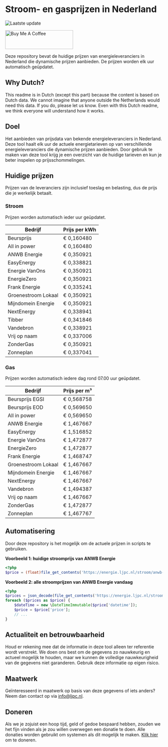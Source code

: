 # Stroom- en gasprijzen in Nederland

![Laatste update](https://img.shields.io/badge/laatste%20update-2025--02--11%2017%3A01%20CET-brightgreen)

<a href="https://www.buymeacoffee.com/Lars-" target="_blank"><img src="https://cdn.buymeacoffee.com/buttons/v2/default-orange.png" alt="Buy Me A Coffee" height="60" style="height: 60px !important;width: 217px !important;" ></a>

Deze repository bevat de huidige prijzen van energieleveranciers in Nederland die dynamische prijzen aanbieden. De prijzen worden elk uur automatisch geüpdatet.

## Why Dutch?

This readme is in Dutch (except this part) because the content is based on Dutch data. We cannot imagine that anyone outside the Netherlands would need this data. If you do, please let us know. Even with this Dutch readme, we think
everyone will understand how it works.

## Doel

Het aanbieden van prijsdata van bekende energieleveranciers in Nederland. Deze tool haalt elk uur de actuele energietarieven op van verschillende energieleveranciers die dynamische prijzen aanbieden. Door gebruik te maken van deze tool
krijg je een overzicht van de huidige tarieven en kun je beter inspelen op prijsschommelingen.

## Huidige prijzen

Prijzen van de leveranciers zijn inclusief toeslag en belasting, dus de prijs die je werkelijk betaalt.

### Stroom

Prijzen worden automatisch ieder uur geüpdatet.

 Bedrijf | Prijs per kWh 
---------|---------------
Beursprijs | € 0,160480
All in power | € 0,160480
ANWB Energie | € 0,350921
EasyEnergy | € 0,338821
Energie VanOns | € 0,350921
EnergieZero | € 0,350921
Frank Energie | € 0,335241
Groenestroom Lokaal | € 0,350921
Mijndomein Energie | € 0,350921
NextEnergy | € 0,338941
Tibber | € 0,341846
Vandebron | € 0,338921
Vrij op naam | € 0,337006
ZonderGas | € 0,350921
Zonneplan | € 0,337041


### Gas

Prijzen worden automatisch iedere dag rond 07.00 uur geüpdatet.

 Bedrijf | Prijs per m³ 
---------|--------------
Beursprijs EGSI | € 0,568758
Beursprijs EOD | € 0,569650
All in power | € 0,569650
ANWB Energie | € 1,467667
EasyEnergy | € 1,516852
Energie VanOns | € 1,472877
EnergieZero | € 1,472877
Frank Energie | € 1,468747
Groenestroom Lokaal | € 1,467667
Mijndomein Energie | € 1,467667
NextEnergy | € 1,467667
Vandebron | € 1,494387
Vrij op naam | € 1,467667
ZonderGas | € 1,472877
Zonneplan | € 1,467767


## Automatisering

Door deze repository is het mogelijk om de actuele prijzen in scripts te gebruiken.

**Voorbeeld 1: huidige stroomprijs van ANWB Energie**

```php
<?php
$price = (float)file_get_contents('https://energie.ljpc.nl/stroom/anwb-energie-nu.txt');

```

**Voorbeeld 2: alle stroomprijzen van ANWB Energie vandaag**

```php
<?php
$prices = json_decode(file_get_contents('https://energie.ljpc.nl/stroom/all-in-power-vandaag.json'),true);
foreach ($prices as $price) {
    $dateTime = new \DateTimeImmutable($price['datetime']);
    $price = $price['price'];
    // ...
}
```

## Actualiteit en betrouwbaarheid

Houd er rekening mee dat de informatie in deze tool alleen ter referentie wordt verstrekt. We doen ons best om de gegevens zo nauwkeurig en actueel mogelijk te houden, maar we kunnen de volledige nauwkeurigheid van de gegevens niet
garanderen. Gebruik deze informatie op eigen risico.

## Maatwerk

Geïnteresseerd in maatwerk op basis van deze gegevens of iets anders? Neem dan contact op
via [info@ljpc.nl](mailto:info@ljpc.nl?subject=Energie%20prijzen).

## Doneren

Als we je zojuist een hoop tijd, geld of gedoe bespaard hebben, zouden we het fijn vinden als je zou willen overwegen een
donatie te doen. Alle donaties worden gebruikt om systemen als dit mogelijk te
maken. [Klik hier](https://www.buymeacoffee.com/Lars-) om te doneren.
